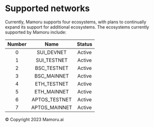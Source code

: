 # Supported networks
Currently, Mamoru supports four ecosystems, with plans to continually expand its support for additional ecosystems. The ecosystems currently supported by Mamoru include:

| Number |          Name         |                 Status                  |
|:-----:|:----------------------:|:---------------------------------------:|
|  0 |     SUI_DEVNET                            | Active |
|  1 |     SUI_TESTNET                           | Active |
|  2 |     BSC_TESTNET                           | Active |
|  3 |     BSC_MAINNET                           | Active |
|  4 |     ETH_TESTNET                           | Active |
|  5 |     ETH_MAINNET                           | Active |
|  6 |     APTOS_TESTNET                         | Active |
|  7 |     APTOS_MAINNET                         | Active |

© Copyright 2023 Mamoru.ai 